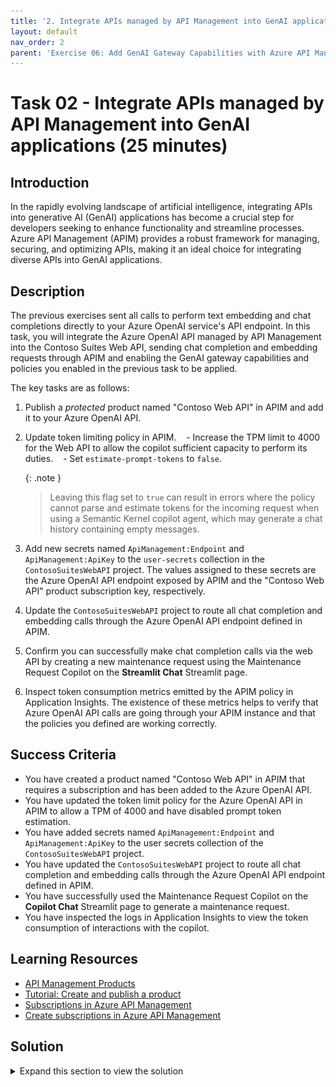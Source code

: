 ```yaml
---
title: '2. Integrate APIs managed by API Management into GenAI applications'
layout: default
nav_order: 2
parent: 'Exercise 06: Add GenAI Gateway Capabilities with Azure API Management'
---
```


# Task 02 - Integrate APIs managed by API Management into GenAI applications (25 minutes)

## Introduction

In the rapidly evolving landscape of artificial intelligence, integrating APIs into generative AI (GenAI) applications has become a crucial step for developers seeking to enhance functionality and streamline processes. Azure API Management (APIM) provides a robust framework for managing, securing, and optimizing APIs, making it an ideal choice for integrating diverse APIs into GenAI applications.

## Description

The previous exercises sent all calls to perform text embedding and chat completions directly to your Azure OpenAI service's API endpoint. In this task, you will integrate the Azure OpenAI API managed by API Management into the Contoso Suites Web API, sending chat completion and embedding requests through APIM and enabling the GenAI gateway capabilities and policies you enabled in the previous task to be applied.

The key tasks are as follows:

1. Publish a *protected* product named "Contoso Web API" in APIM and add it to your Azure OpenAI API.
2. Update token limiting policy in APIM.
   - Increase the TPM limit to 4000 for the Web API to allow the copilot sufficient capacity to perform its duties.
   - Set `estimate-prompt-tokens` to `false`.

    {: .note }
    > Leaving this flag set to `true` can result in errors where the policy cannot parse and estimate tokens for the incoming request when using a Semantic Kernel copilot agent, which may generate a chat history containing empty messages.

3. Add new secrets named `ApiManagement:Endpoint` and `ApiManagement:ApiKey` to the `user-secrets` collection in the `ContosoSuitesWebAPI` project. The values assigned to these secrets are the Azure OpenAI API endpoint exposed by APIM and the "Contoso Web API" product subscription key, respectively.
4. Update the `ContosoSuitesWebAPI` project to route all chat completion and embedding calls through the Azure OpenAI API endpoint defined in APIM.
5. Confirm you can successfully make chat completion calls via the web API by creating a new maintenance request using the Maintenance Request Copilot on the **Streamlit Chat** Streamlit page.
6. Inspect token consumption metrics emitted by the APIM policy in Application Insights. The existence of these metrics helps to verify that Azure OpenAI API calls are going through your APIM instance and that the policies you defined are working correctly.

## Success Criteria

- You have created a product named "Contoso Web API" in APIM that requires a subscription and has been added to the Azure OpenAI API.
- You have updated the token limit policy for the Azure OpenAI API in APIM to allow a TPM of 4000 and have disabled prompt token estimation.
- You have added secrets named `ApiManagement:Endpoint` and `ApiManagement:ApiKey` to the user secrets collection of the `ContosoSuitesWebAPI` project.
- You have updated the `ContosoSuitesWebAPI` project to route all chat completion and embedding calls through the Azure OpenAI API endpoint defined in APIM.
- You have successfully used the Maintenance Request Copilot on the **Copilot Chat** Streamlit page to generate a maintenance request.
- You have inspected the logs in Application Insights to view the token consumption of interactions with the copilot.

## Learning Resources

- [API Management Products](https://learn.microsoft.com/en-us/azure/api-management/api-management-key-concepts#products)
- [Tutorial: Create and publish a product](https://learn.microsoft.com/azure/api-management/api-management-howto-add-products?tabs=azure-portal)
- [Subscriptions in Azure API Management](https://learn.microsoft.com/azure/api-management/api-management-subscriptions)
- [Create subscriptions in Azure API Management](https://learn.microsoft.com/azure/api-management/api-management-howto-create-subscriptions)

## Solution

<details markdown="block">
<summary>Expand this section to view the solution</summary>

- To create and publish a *protected* product in APIM and add it to your Azure OpenAI API:
  - Navigate to your APIM instance in the [Azure portal](https://portal.azure.com/), then select **Products** under the **APIs** menu.
  - Select **Add** to create a new product.
  - In the **Add product** dialog:
    - Enter a display name of "Contoso Web API," which will automatically set the **Id** field to "contoso-web-api."
    - Enter a description, such as "Contoso Suites Web API."
    - Check the **Published** box.
    - Ensure the **Requires subscription** box is checked. This flag specifies that the product is *protected,* meaning a subscription key will be required to access the product.
    - Select the **+** below **APIs** at the bottom of the dialog and select the **Azure OpenAI API**. Adding an API allows it to be accessed using the subscription key associated with the Contoso Web API product.
    - Select **Create**.

        ![Screenshot of the Add product dialog, with the values specified in the instructions highlighted.](../../media/Solution/0602-apim-create-product-contoso-web-api.png)

  - After creeating the product, select it from the Products list.
  - On the **Contoso Web API** project page, select **Subscriptions** from the left-hand menu, then select **Add subscription** on the toolbar.
  - In the **New Subscription** dialog, enter "contoso-web-api" into the **Name** field, "Contoso Web API" into the **Display name** field, and then select **Create**.

- To update the token limit policy applied to the Azure OpenAI API in APIM:
  - Navigate to your API Management service's **APIs** page in the [Azure portal](https://portal.azure.com/) and select the **Azure OpenAI API**.
  - Select **All operations** in the design panel, then open the inbound processing policies by selecting the `<\>` link within that panel.
  
    ![Screenshot of the design page of the Azure OpenAPI API in APIM, with the API name, All operations page, and policies link highlighted.](../../media/Solution/0602-apim-azure-openai-api-all-operations-inbound-processing-policies.png)

  - In the **Policies** XML document, locate the `azure-openai-token-limit` policy definition within the `<inbound>` processing section.
    - Update the `tokens-per-minute` value to `4000`.
    - Set the `estimate-prompt-tokens` property to `false`.

        {: .note }
        > Leaving this flag set to `true` can result in errors where the policy is unable to parse and estimate tokens for the incoming request when using a Semantic Kernel copilot agent, which may generate a chat history with empty messages.

  - The updated policy definition should look like the following:

    ```xml
    <azure-openai-token-limit tokens-per-minute="4000" counter-key="@(context.Request.IpAddress)" estimate-prompt-tokens="false" tokens-consumed-header-name="consumed-tokens" remaining-tokens-header-name="remaining-tokens" />
    ```

  - Select **Save**.

- To add new user secrets for the API Management endpoint and key, run the following command:
  - Navigate to your APIM instance in the [Azure portal](https://portal.azure.com/).
  - On the **Overview** page, copy the **Gateway URL** from the **Essentials** panel. Save the value into a text edit, such as Notepad, for use below.
  - Select **APIs** from the **APIs** menu of your APIM instance, then select **Settings** tab of the **Azure OpenAI API**. Copy the **API URL suffix** and save it to a text editor for use below.

    ![Screenshot of the Azure OpenAI API's settings tab, with the API URL suffix value highlighted.](../../media/Solution/0602-apim-apis-azure-openai-api-settings-url-suffix.png)

  - In Visual Studio Code, open a new terminal and change directories to the `ContosoSuitesWebAPI` folder. Then, run the following command to create a new secret in the `user-secrets` collection, replacing the `{YOUR_API_MANAGEMENT_ENDPOINT}` and `{YOUR_AZURE_OPENAI_API_URL_SUFFIX}` tokens with the gateway URL and API URL suffix values you copied above, respectively.

    ```bash
    dotnet user-secrets set "ApiManagement:Endpoint" "{YOUR_API_MANAGEMENT_ENDPOINT}/{YOUR_AZURE_OPENAI_API_URL_SUFFIX}"
    ```

  - Return to your APIM instance in the [Azure portal](https://portal.azure.com/), and select **Subscriptions** under the **APIs** menu.
  - On the **Subscriptions** page, select the ellipsis at the end of the **Contoso Web API** subscription and select **Show/hide keys** in the context menu.
  - Copy the **Primary key** value.
  - Next, you will create another secret in the `user-secrets` collection of the Web API project. Return to the terminal window in Visual Studio Code you used in the previous step and run the following command, replacing the `{YOUR_API_MANAGEMENT_SUBSCRIPTION_KEY}` with the **Primary key** value you copied above.

    ```bash
    dotnet user-secrets set "ApiManagement:ApiKey" "{YOUR_API_MANAGEMENT_SUBSCRIPTION_KEY}"
    ```

- To update the Contoso Suites Web API to use the Azure OpenAI API exposed through Azure API Management, you must update the Kernel builder in the `Program.cs` file to use the APIM endpoint and key for all text embedding and chat completion calls.
  - In Visual Studio Code, navigate to the `ContosoSuitesWebAPI` folder and open the `Program.cs` file.
  - The Kernel builder defined in `Program.cs` contains calls to add chat completion and text embedding capabilities to the kernel.
  - Within the `kernelBuilder.AddAzureOpenAIChatCompletion()` function, replace the `AzureOpenAI` configuration values used for the `endpoint` and `apiKey` properties to reference `ApiManagement:Endpoint` and `ApiManagement:ApiKey`, respectively. The updated function call should look like this:

    ```csharp
    kernelBuilder.AddAzureOpenAIChatCompletion(
        deploymentName: builder.Configuration["AzureOpenAI:DeploymentName"]!,
        endpoint: builder.Configuration["ApiManagement:Endpoint"]!,
        apiKey: builder.Configuration["ApiManagement:ApiKey"]!
    );
    ```

  - In the `kernelBuilder.AddAzureOpenAITextEmbeddingGeneration()` function, update the `endpoint` and `apiKey` properties to retrieve the `ApiManagement:Endpoint` and `ApiManagement:ApiKey`, respectively. The updated function call, including the `#pragma warning` directives wrapping it, will look similar to the following:

    ```csharp
    #pragma warning disable SKEXP0010 // Type is for evaluation purposes only and is subject to change or removal in future updates. Suppress this diagnostic to proceed.
        kernelBuilder.AddAzureOpenAITextEmbeddingGeneration(
            deploymentName: builder.Configuration["AzureOpenAI:EmbeddingDeploymentName"]!,
            endpoint: builder.Configuration["ApiManagement:Endpoint"]!,
            apiKey: builder.Configuration["ApiManagement:ApiKey"]!
        );
    #pragma warning restore SKEXP0010 // Type is for evaluation purposes only and is subject to change or removal in future updates. Suppress this diagnostic to proceed.
    ```

- To confirm that you can successfully make chat completion calls via the web API, use the Maintenance Request Copilot in the **Copilot Chat** Streamlit UI to create a new maintenance request.
  - Run the API locally by opening a new terminal window in Visual Studio code, navigating to the `src\ContosoSuitesWebAPI` directory, and starting the API using the following command:

    ```bash
    dotnet run
    ```

  - Open another terminal window, navigate to the `src\ContosoSuitesDashboard` directory, and run the following command to start the Streamlit dashboard:

    ```bash
    python -m streamlit run Index.py
    ```

  - Select the **Copilot Chat** page using the left-hand menu, then submit the following conversational prompts:
    - First, send a message requesting help filing an issue, such as: "Please help me create a maintenance request for a room at the Grand Regency."
      - You should get a response asking for more information.
    - Next, provide details about the issue to the copilot, such as: "There is a leak coming from under the kitchen sink. The customer reported it when returning to the room after being out most of the day. The carpet in the room is soaked."
      - You should get a reply asking for the room number.
    - Provide a room number, such as: "It is in room 303."
      - You should get a reply that the request was created successfully.
    - Send a final message, asking the copilot to provide you with the ID of the maintenance request it created.

    {: .note }
    > If you receive a 429 error message at any point during the conversation, you may need to go back into the `azure-openai-token-limit` policy definition in APIM and increase the `tokens-per-minute` value.

- To inspect the token consumption metrics emitted by the APIM policy in Application Insights.
  - From your API Management service in the [Azure portal](https://portal.azure.com/), expand the **Monitoring** menu and select **Application Insights**, then select your Application Insights instance from the list.
  - On the Application Insights page, expand the **Monitoring** menu and select **Logs**.
  - On the **Logs** page, execute the following Kusto query to look for records in the `customMetrics` table:

    ```kusto
    customMetrics
    | where timestamp > ago(1h)
    | where name in ('Completion Tokens', 'Prompt Tokens', 'Total Tokens')
    | extend
        ItemId = substring(itemId, 24),
        ApiId = tostring(customDimensions['API ID']),
        ClientIpAddress = tostring(customDimensions['Client IP address'])
    | summarize
        CompletionTokens = sumif(value, name == 'Completion Tokens'),
        PromptTokens = sumif(value, name == 'Prompt Tokens'),
        TotalTokens = sumif(value, name == 'Total Tokens')
        by ItemId, ApiId, ClientIpAddress
    ```

</details>
